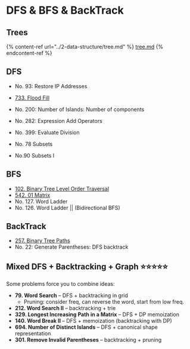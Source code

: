 # DFS & BFS & BackTrack

## Trees

{% content-ref url="../2-data-structure/tree.md" %}
[tree.md](../2-data-structure/tree.md)
{% endcontent-ref %}

## DFS

* No. 93: Restore IP Addresses
* [733. Flood Fill](https://leetcode.com/problems/flood-fill/)
* No. 200: Number of Islands: Number of components
* No. 282: Expression Add Operators
* No. 399: Evaluate Division



* No. 78 Subsets&#x20;
* No.90 Subsets I

## BFS&#x20;

* [102. Binary Tree Level Order Traversal](https://leetcode.com/problems/binary-tree-level-order-traversal/)
* [542. 01 Matrix](https://leetcode.com/problems/01-matrix/)&#x20;
* No. 127. Word Ladder
* No. 126. Word Ladder || (Bidirectional BFS)





## BackTrack

* [257. Binary Tree Paths](https://leetcode.com/problems/binary-tree-paths/)
* No.  22: Generate Parentheses: DFS backtrack



## Mixed DFS + Backtracking + Graph ⭐️⭐️⭐️⭐️⭐️

Some problems force you to combine ideas:

* **79. Word Search** – DFS + backtracking in grid
  * Pruning: consider freq, can reverse the word, start from low freq.
* **212. Word Search II** – backtracking + trie
* **329. Longest Increasing Path in a Matrix** – DFS + DP memoization
* **140. Word Break II** – DFS + memoization (backtracking with DP)
* **694. Number of Distinct Islands** – DFS + canonical shape representation
* **301. Remove Invalid Parentheses** – backtracking + pruning
